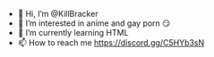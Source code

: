 - 👋 Hi, I’m @KillBracker
- 👀 I’m interested in anime and gay porn 😏
- 🌱 I’m currently learning HTML
- 📫 How to reach me https://discord.gg/C5HYb3sN

<!---
KillBracker/KillBracker is a ✨ special ✨ repository because its `README.md` (this file) appears on your GitHub profile.
You can click the Preview link to take a look at your changes.
--->
